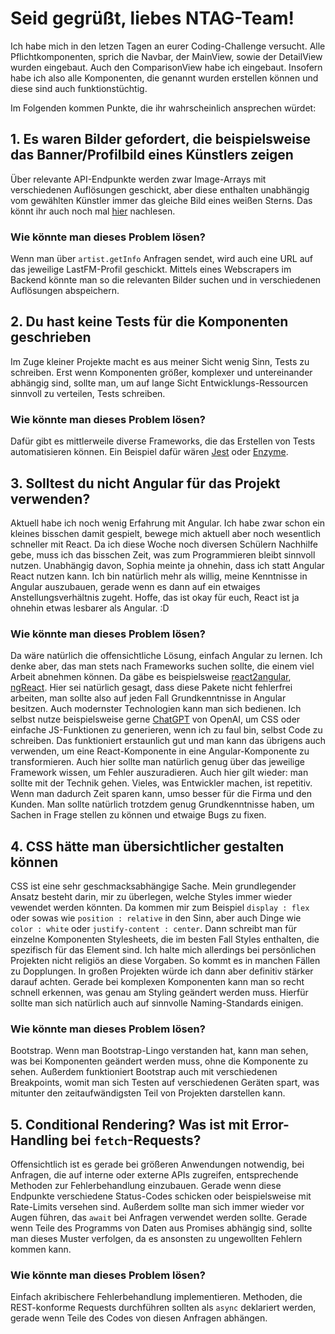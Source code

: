 # Seid gegrüßt, liebes NTAG-Team!

Ich habe mich in den letzen Tagen an eurer Coding-Challenge versucht.
Alle Pflichtkomponenten, sprich die Navbar, der MainView, sowie der DetailView wurden eingebaut.
Auch den ComparisonView habe ich eingebaut.
Insofern habe ich also alle Komponenten, die genannt wurden erstellen können und diese sind auch funktionstüchtig.

Im Folgenden kommen Punkte, die ihr wahrscheinlich ansprechen würdet:

## 1. Es waren Bilder gefordert, die beispielsweise das Banner/Profilbild eines Künstlers zeigen
Über relevante API-Endpunkte werden zwar Image-Arrays mit verschiedenen Auflösungen geschickt, aber diese enthalten unabhängig vom gewählten Künstler immer das gleiche Bild eines weißen Sterns.
Das könnt ihr auch noch mal [hier](https://stackoverflow.com/questions/55978243/last-fm-api-returns-same-white-star-image-for-all-artists) nachlesen.
### Wie könnte man dieses Problem lösen?
Wenn man über `artist.getInfo` Anfragen sendet, wird auch eine URL auf das jeweilige LastFM-Profil geschickt.
Mittels eines Webscrapers im Backend könnte man so die relevanten Bilder suchen und in verschiedenen Auflösungen abspeichern.

## 2. Du hast keine Tests für die Komponenten geschrieben
Im Zuge kleiner Projekte macht es aus meiner Sicht wenig Sinn, Tests zu schreiben. Erst wenn Komponenten größer, komplexer und untereinander abhängig sind, sollte man, um auf lange Sicht Entwicklungs-Ressourcen sinnvoll zu verteilen, Tests schreiben.
### Wie könnte man dieses Problem lösen?
Dafür gibt es mittlerweile diverse Frameworks, die das Erstellen von Tests automatisieren können. Ein Beispiel dafür wären [Jest](https://jestjs.io/) oder [Enzyme](https://enzymejs.github.io/enzyme).

## 3. Solltest du nicht Angular für das Projekt verwenden?
Aktuell habe ich noch wenig Erfahrung mit Angular. Ich habe zwar schon ein kleines bisschen damit gespielt, bewege mich aktuell aber noch wesentlich schneller mit React. Da ich diese Woche noch diversen Schülern Nachhilfe gebe, muss ich das bisschen Zeit, was zum Programmieren bleibt sinnvoll nutzen. Unabhängig davon, Sophia meinte ja ohnehin, dass ich statt Angular React nutzen kann. Ich bin natürlich mehr als willig, meine Kenntnisse in Angular auszubauen, gerade wenn es dann auf ein etwaiges Anstellungsverhältnis zugeht. Hoffe, das ist okay für euch, React ist ja ohnehin etwas lesbarer als Angular. :D
### Wie könnte man dieses Problem lösen?
Da wäre natürlich die offensichtliche Lösung, einfach Angular zu lernen. Ich denke aber, das man stets nach Frameworks suchen sollte, die einem viel Arbeit abnehmen können. Da gäbe es beispielsweise [react2angular](https://github.com/coatue-oss/react2angular), [ngReact](https://github.com/ngReact/ngReact).
Hier sei natürlich gesagt, dass diese Pakete nicht fehlerfrei arbeiten, man sollte also auf jeden Fall Grundkenntnisse in Angular besitzen. 
Auch modernster Technologien kann man sich bedienen. Ich selbst nutze beispielsweise gerne [ChatGPT](https://openai.com/blog/chatgpt/) von OpenAI, um CSS oder einfache JS-Funktionen zu generieren, wenn ich zu faul bin, selbst Code zu schreiben. Das funktioniert erstaunlich gut und man kann das übrigens auch verwenden, um eine React-Komponente in eine Angular-Komponente zu transformieren. Auch hier sollte man natürlich genug über das jeweilige Framework wissen, um Fehler auszuradieren. Auch hier gilt wieder: man sollte mit der Technik gehen. Vieles, was Entwickler machen, ist repetitiv. Wenn man dadurch Zeit sparen kann, umso besser für die Firma und den Kunden. Man sollte natürlich trotzdem genug Grundkenntnisse haben, um Sachen in Frage stellen zu können und etwaige Bugs zu fixen.

## 4. CSS hätte man übersichtlicher gestalten können
CSS ist eine sehr geschmacksabhängige Sache. Mein grundlegender Ansatz besteht darin, mir zu überlegen, welche Styles immer wieder vewendet werden könnten. Da kommen mir zum Beispiel `display : flex` oder sowas wie `position : relative` in den Sinn, aber auch Dinge wie `color : white` oder `justify-content : center`. Dann schreibt man für einzelne Komponenten Stylesheets, die im besten Fall Styles enthalten, die spezifisch für das Element sind. Ich halte mich allerdings bei persönlichen Projekten nicht religiös an diese Vorgaben. So kommt es in manchen Fällen zu Dopplungen. In großen Projekten würde ich dann aber definitiv stärker darauf achten. Gerade bei komplexen Komponenten kann man so recht schnell erkennen, was genau am Styling geändert werden muss. Hierfür sollte man sich natürlich auch auf sinnvolle Naming-Standards einigen.
### Wie könnte man dieses Problem lösen?
Bootstrap. Wenn man Bootstrap-Lingo verstanden hat, kann man sehen, was bei Komponenten geändert werden muss, ohne die Komponente zu sehen. Außerdem funktioniert Bootstrap auch mit verschiedenen Breakpoints, womit man sich Testen auf verschiedenen Geräten spart, was mitunter den zeitaufwändigsten Teil von Projekten darstellen kann.

## 5. Conditional Rendering? Was ist mit Error-Handling bei `fetch`-Requests?
Offensichtlich ist es gerade bei größeren Anwendungen notwendig, bei Anfragen, die auf interne oder externe APIs zugreifen, entsprechende Methoden zur Fehlerbehandlung einzubauen. Gerade wenn diese Endpunkte verschiedene Status-Codes schicken oder beispielsweise mit Rate-Limits versehen sind. Außerdem sollte man sich immer wieder vor Augen führen, das `await` bei Anfragen verwendet werden sollte. Gerade wenn Teile des Programms von Daten aus Promises abhängig sind, sollte man dieses Muster verfolgen, da es ansonsten zu ungewollten Fehlern kommen kann. 
### Wie könnte man dieses Problem lösen?
Einfach akribischere Fehlerbehandlung implementieren. Methoden, die REST-konforme Requests durchführen sollten als `async` deklariert werden, gerade wenn Teile des Codes von diesen Anfragen abhängen.
